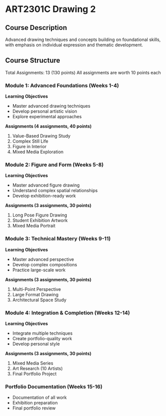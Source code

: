# ART2301C Drawing 2

## Course Description
Advanced drawing techniques and concepts building on foundational skills, with emphasis on individual expression and thematic development.

## Course Structure
Total Assignments: 13 (130 points)
All assignments are worth 10 points each

### Module 1: Advanced Foundations (Weeks 1-4)
**Learning Objectives**
- Master advanced drawing techniques
- Develop personal artistic vision
- Explore experimental approaches

**Assignments (4 assignments, 40 points)**
1. Value-Based Drawing Study
2. Complex Still Life
3. Figure in Interior
4. Mixed Media Exploration

### Module 2: Figure and Form (Weeks 5-8)
**Learning Objectives**
- Master advanced figure drawing
- Understand complex spatial relationships
- Develop exhibition-ready work

**Assignments (3 assignments, 30 points)**
1. Long Pose Figure Drawing
2. Student Exhibition Artwork
3. Mixed Media Portrait

### Module 3: Technical Mastery (Weeks 9-11)
**Learning Objectives**
- Master advanced perspective
- Develop complex compositions
- Practice large-scale work

**Assignments (3 assignments, 30 points)**
1. Multi-Point Perspective
2. Large Format Drawing
3. Architectural Space Study

### Module 4: Integration & Completion (Weeks 12-14)
**Learning Objectives**
- Integrate multiple techniques
- Create portfolio-quality work
- Develop personal style

**Assignments (3 assignments, 30 points)**
1. Mixed Media Series
2. Art Research (10 Artists)
3. Final Portfolio Project

### Portfolio Documentation (Weeks 15-16)
- Documentation of all work
- Exhibition preparation
- Final portfolio review